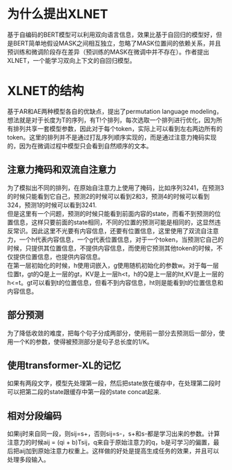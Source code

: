# 为什么提出XLNET
基于自编码的BERT模型可以利用双向语言信息，效果比基于自回归的模型好，但是BERT简单地假设MASK之间相互独立，忽略了MASK位置间的依赖关系，并且预训练和微调阶段存在差异（预训练的MASK在微调中并不存在）。作者提出XLNET，一个能学习双向上下文的自回归模型。
# XLNET的结构
基于AR和AE两种模型各自的优缺点，提出了permutation language modeling，想法就是对于长度为T的序列，有T!个排列，每次选取一个排列进行优化，因为所有排列共享一套模型参数，因此对于每个token，实际上可以看到左右两边所有的token。这里的排列并不是通过打乱序列顺序实现的，而是通过注意力掩码实现的，因为在微调过程中模型只会看到自然顺序的文本。
## 注意力掩码和双流自注意力
为了模拟出不同的排列，在原始自注意力上使用了掩码，比如序列3241，在预测3的时候只能看到它自己，预测2的时候可以看到2和3，预测4的时候可以看到324，预测1的时候可以看到3241.<br>
但是这里有一个问题，预测的时候只能看到前面内容的state，而看不到预测的位置信息，这样只要前面的state相同，不同的位置的预测可能是相同的，这显然违反常识。因此这里不光要有内容信息，还要有位置信息，这里使用了双流自注意力，一个h代表内容信息，一个g代表位置信息，对于一个token，当预测它自己的时候，只提供其位置信息，不提供内容信息，而使用它预测其他token的时候，不仅提供位置信息，也提供内容信息。<br>
在第一层初始化的时候，h使用词嵌入，g使用随机初始化的参数w。对于每一层位置t，gt的Q是上一层的gt，KV是上一层h<t，h的Q是上一层的ht,KV是上一层的h<=t。gt可以看到t的位置信息，但看不到内容信息，ht则是能看到t的位置信息和内容信息。
## 部分预测
为了降低收敛的难度，把每个句子分成两部分，使用前一部分去预测后一部分，使用一个K的参数，使得被预测部分是句子总长度的1/K。
## 使用transformer-XL的记忆
如果有两段文字，模型先处理第一段，然后把state放在缓存中，在处理第二段时可以把第二段的state跟缓存中第一段的state concat起来.
## 相对分段编码
如果ij时来自同一段，则sij=s+，否则sij=s-，s+和s-都是学习出来的参数。计算注意力的时候aij = (qi + b)Tsij，q来自于原始注意力的q，b是可学习的偏置，最后把aij加到原始注意力权重上。这样做的好处是提高生成任务的效果，并且可以处理多段输入。
